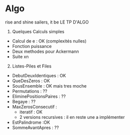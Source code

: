 # Algo
rise and shine sailers, it be LE TP D'ALGO

1. Quelques Calculs simples
  - Calcul de e : OK (complexités nulles)
  - Fonction puissance
  - Deux methodes pour Ackermann
  - Suite xn
	
2. Listes-Piles et Files
  - DebutDeuxIdentiques : OK
  - QueDesZeros : OK
  - SousEnsemble : OK mais tres moche
  - Permutations : ??
  - EliminePositionsPaires : ??
  - Begaye : ??
  - MaxZerosConsecutif :
  	- iteratif : OK
  	- 2 versions recursives : il en reste une a implémenter
  - EstPalindrome :OK
  - SommeAvantApres : ??

